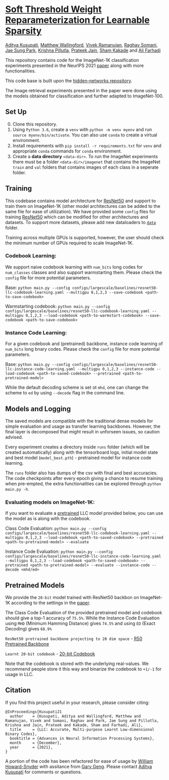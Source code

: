 # [Soft Threshold Weight Reparameterization for Learnable Sparsity](https://arxiv.org/abs/2106.01487)
[Aditya Kusupati](http://www.adityakusupati.com/), [Matthew Wallingford](https://mattwallingford.github.io/), [Vivek Ramanujan](https://vkramanuj.github.io/), [Raghav Somani](http://raghavsomani.github.io/), [Jae Sung Park](https://homes.cs.washington.edu/~jspark96/), [Krishna Pillutla](https://krishnap25.github.io/), [Prateek Jain](http://www.prateekjain.org/), [Sham Kakade](https://homes.cs.washington.edu/~sham/) and [Ali Farhadi](https://homes.cs.washington.edu/~ali/)

This repository contains code for the ImageNet-1K classification experiments presented in the NeurIPS 2021 [paper](https://arxiv.org/abs/2106.01487) along with more functionalities.

This code base is built upon the [hidden-networks repository](https://github.com/allenai/hidden-networks).

The Image retrieval experiments presented in the paper were done using the models obtained for classification and further adapted to ImageNet-100.

## Set Up
0. Clone this repository.
1. Using `Python 3.6`, create a `venv` with  `python -m venv myenv` and run `source myenv/bin/activate`. You can also use `conda` to create a virtual environment.
2. Install requirements with `pip install -r requirements.txt` for `venv` and appropriate `conda` commands for `conda` environment.
3. Create a **data directory** `<data-dir>`.
To run the ImageNet experiments there must be a folder `<data-dir>/imagenet`
that contains the ImageNet `train` and `val` folders that contains images of each class in a seperate folder.

## Training
This codebase contains model architecture for [ResNet50](models/resnet.py#L190) and support to train them on ImageNet-1K (other model architectures can be added to the same file for ease of utilization). We have provided some `config` files for training [ResNet50](models/resnet.py#L161) which can be modified for other architectures and datasets. To support more datasets, please add new dataloaders to [`data`](data/) folder.

Training across multiple GPUs is supported, however, the user should check the minimum number of GPUs required to scale ImageNet-1K. 

### Codebook Learning:

We support naive codebook learning with ``num_bits`` long codes for ``num_classes`` classes  and also support warmstarting them. Please check the ``config`` file for more potential parameters.

Base: ```python main.py --config configs/largescale/baselines/resnet50-llc-codebook-learning.yaml --multigpu 0,1,2,3 --save-codebook <path-to-save-codebook>```

Warmstarting codebook: ```python main.py --config configs/largescale/baselines/resnet50-llc-codebook-learning.yaml --multigpu 0,1,2,3 --load-codebook <path-to-warmstart-codebook> --save-codebook <path-to-save-codebook>```

### Instance Code Learning:

For a given codebook and (pretrained) backbone, instance code learning of ``num_bits`` long bnary codes. Please check the ``config`` file for more potential parameters.

Base: ```python main.py --config configs/largescale/baselines/resnet50-llc-instance-code-learning.yaml --multigpu 0,1,2,3 --instance-code --load-codebook <path-to-saved-codebook> --pretrained <path-to-pretrained-model>```

While the default decoding scheme is set ot ``mhd``, one can change the scheme to ``ed`` by using ``--decode`` flag in the command line.

## Models and Logging
The saved models are compatible with the traditional dense models for simple evaluation and usage as transfer learning backbones. However, the final layer is decomposed that might result in unforseen issues, so caution advised. 

Every experiment creates a directory inside `runs` folder (which will be created automatically) along with the tensorboard logs, initial model state and best model (`model_best.pth`) - pretrained model for instance code learning.

The `runs` folder also has dumps of the csv with final and best accuracies. The code checkpoints after every epoch giving a chance to resume training when pre-empted, the extra functionalities can be explored through ```python main.py -h```. 

### Evaluating models on ImageNet-1K:

If you want to evaluate a [pretrained](#pretrained-models) LLC model provided below, you can use the model as is along with the codebook. 

Class Code Evaluation: ```python main.py --config configs/largescale/baselines/resnet50-llc-codebook-learning.yaml --multigpu 0,1,2,3 --load-codebook <path-to-saved-codebook> --pretrained <path-to-pretrained-model> --evaluate```

Instance Code Evaluation: ```python main.py --config configs/largescale/baselines/resnet50-llc-instance-code-learning.yaml --multigpu 0,1,2,3 --load-codebook <path-to-saved-codebook> --pretrained <path-to-pretrained-model> --evaluate --instance-code --decode <mhd/ed>```

## Pretrained Models
We provide the ``20-bit`` model trained with ResNet50 backbon on ImageNet-1K according to the settings in the [paper](https://arxiv.org/abs/2106.01487). 

The Class Code Evaluation of the provided pretrained model and codebook should give a top-1 accuracy of ``75.5%``. While the Instance Code Evaluation using ``MHD`` (Minimum Hamming Distance) gives ``74.5%`` and using ``ED`` (Exact Decoding) gives ``68.9%``

``ResNet50 pretrained backbone projecting to 20 dim space`` - [R50 Pretrained Backbone](https://drive.google.com/file/d/1iAhEKsiT542QXjs3CAxnpE7GhhTvTbfA/view?usp=sharing)

``Learnt 20-bit codebook`` - [20-bit Codebook](https://drive.google.com/file/d/1s0ezOsdMCfZUvjgp4oCvxtgVQbn5YSST/view?usp=sharing)

Note that the codebook is stored with the underlying real-values. We recommend people store it this way and binarize the codebook to ``+1/-1`` for usage in LLC.


## Citation

If you find this project useful in your research, please consider citing:

```
@InProceedings{Kusupati21
  author    = {Kusupati, Aditya and Wallingford, Matthew and Ramanujan, Vivek and Somani, Raghav and Park, Jae Sung and Pillutla, Krishna and Jain, Prateek and Kakade, Sham and Farhadi, Ali},
  title     = {LLC: Accurate, Multi-purpose Learnt Low-dimensional Binary Codes},
  booktitle = {Advances in Neural Information Processing Systems},
  month     = {December},
  year      = {2021},
}
```

A portion of the code has been refactored for ease of usage by [William Howard-Snyder](https://github.com/williamhowardsnyder) with assitance from [Gary Geng](https://github.com/evilnose). Please contact [Aditya Kusupati](http://www.adityakusupati.com/) for comments or questions.
